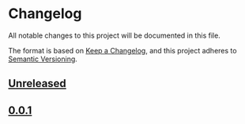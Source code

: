 # Changelog

All notable changes to this project will be documented in this file.

The format is based on [Keep a Changelog](https://keepachangelog.com/en/1.0.0/),
and this project adheres to [Semantic Versioning](https://semver.org/spec/v2.0.0.html).

## [Unreleased]

[Unreleased]: https://github.com/neurogym/neurogym/compare/v0.0.1...dev

## [0.0.1]

[0.0.1]: https://github.com/neurogym/neurogym/releases/tag/v0.0.1
